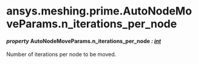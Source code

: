 <a id="ansys-meshing-prime-autonodemoveparams-n-iterations-per-node"></a>

# ansys.meshing.prime.AutoNodeMoveParams.n_iterations_per_node

<a id="ansys.meshing.prime.AutoNodeMoveParams.n_iterations_per_node"></a>

#### *property* AutoNodeMoveParams.n_iterations_per_node *: [int](https://docs.python.org/3.11/library/functions.html#int)*

Number of iterations per node to be moved.

<!-- !! processed by numpydoc !! -->
